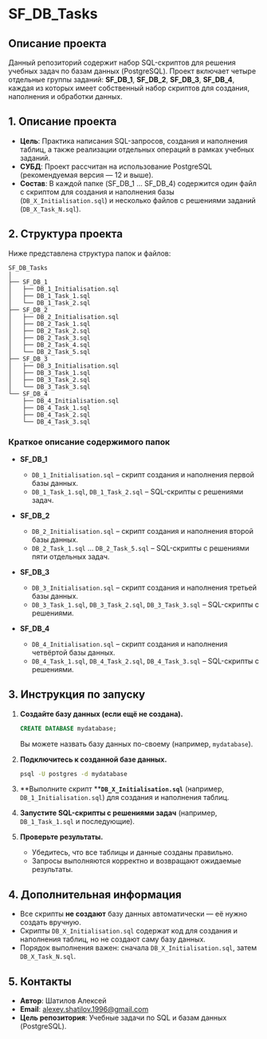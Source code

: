 # SF\_DB\_Tasks

## Описание проекта

Данный репозиторий содержит набор SQL-скриптов для решения учебных задач по базам данных (PostgreSQL). 
Проект включает четыре отдельные группы заданий: **SF\_DB\_1**, **SF\_DB\_2**, **SF\_DB\_3**, **SF\_DB\_4**, каждая из которых имеет собственный набор скриптов для создания, наполнения и обработки данных.

## 1. Описание проекта

- **Цель**: Практика написания SQL-запросов, создания и наполнения таблиц, а также реализации отдельных операций в рамках учебных заданий.
- **СУБД**: Проект рассчитан на использование PostgreSQL (рекомендуемая версия — 12 и выше).
- **Состав**: В каждой папке (SF\_DB\_1 ... SF\_DB\_4) содержится один файл с скриптом для создания и наполнения базы (`DB_X_Initialisation.sql`) и несколько файлов с решениями заданий (`DB_X_Task_N.sql`).

## 2. Структура проекта

Ниже представлена структура папок и файлов:

```
SF_DB_Tasks
│  
├── SF_DB_1
│   ├── DB_1_Initialisation.sql
│   ├── DB_1_Task_1.sql
│   └── DB_1_Task_2.sql
├── SF_DB_2
│   ├── DB_2_Initialisation.sql
│   ├── DB_2_Task_1.sql
│   ├── DB_2_Task_2.sql
│   ├── DB_2_Task_3.sql
│   ├── DB_2_Task_4.sql
│   └── DB_2_Task_5.sql
├── SF_DB_3
│   ├── DB_3_Initialisation.sql
│   ├── DB_3_Task_1.sql
│   ├── DB_3_Task_2.sql
│   └── DB_3_Task_3.sql
└── SF_DB_4
    ├── DB_4_Initialisation.sql
    ├── DB_4_Task_1.sql
    ├── DB_4_Task_2.sql
    └── DB_4_Task_3.sql
```

### Краткое описание содержимого папок

- **SF\_DB\_1**

    - `DB_1_Initialisation.sql` – скрипт создания и наполнения первой базы данных.
    - `DB_1_Task_1.sql`, `DB_1_Task_2.sql` – SQL-скрипты с решениями задач.

- **SF\_DB\_2**

    - `DB_2_Initialisation.sql` – скрипт создания и наполнения второй базы данных.
    - `DB_2_Task_1.sql` ... `DB_2_Task_5.sql` – SQL-скрипты с решениями пяти отдельных задач.

- **SF\_DB\_3**

    - `DB_3_Initialisation.sql` – скрипт создания и наполнения третьей базы данных.
    - `DB_3_Task_1.sql`, `DB_3_Task_2.sql`, `DB_3_Task_3.sql` – SQL-скрипты с решениями.

- **SF\_DB\_4**

    - `DB_4_Initialisation.sql` – скрипт создания и наполнения четвёртой базы данных.
    - `DB_4_Task_1.sql`, `DB_4_Task_2.sql`, `DB_4_Task_3.sql` – SQL-скрипты с решениями.

## 3. Инструкция по запуску

1. **Создайте базу данных (если ещё не создана).**

   ```sql
   CREATE DATABASE mydatabase;
   ```

   Вы можете назвать базу данных по-своему (например, `mydatabase`).

2. **Подключитесь к созданной базе данных.**

   ```bash
   psql -U postgres -d mydatabase
   ```

3. \*\*Выполните скрипт \*\***`DB_X_Initialisation.sql`** (например, `DB_1_Initialisation.sql`) для создания и наполнения таблиц.

4. **Запустите SQL-скрипты с решениями задач** (например, `DB_1_Task_1.sql` и последующие).

5. **Проверьте результаты.**

    - Убедитесь, что все таблицы и данные созданы правильно.
    - Запросы выполняются корректно и возвращают ожидаемые результаты.

## 4. Дополнительная информация

- Все скрипты **не создают** базу данных автоматически — её нужно создать вручную.
- Скрипты `DB_X_Initialisation.sql` содержат код для создания и наполнения таблиц, но не создают саму базу данных.
- Порядок выполнения важен: сначала `DB_X_Initialisation.sql`, затем `DB_X_Task_N.sql`.

## 5. Контакты

- **Автор**: Шатилов Алексей
- **Email**: alexey.shatilov.1996@gmail.com
- **Цель репозитория**: Учебные задачи по SQL и базам данных (PostgreSQL).

